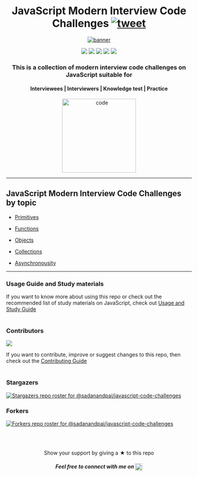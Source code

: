 <h1 align="center">
    JavaScript Modern Interview Code Challenges
	<a href="https://twitter.com/intent/tweet?text=A%20collection%20of%20modern%20interview%20code%20challenges%20on%20JavaScript&url=https://github.com/sadanandpai/javascript-code-challenges&hashtags=javascript,interview,HTML5,CSS,reactjs,angularjs,jobseekers,js" target="_blank"><img src="https://img.shields.io/twitter/url/http/shields.io.svg?style=social" alt="tweet" /></a>

</h1>
<div align="center">
    <a href="#javascript-modern-interview-code-challenges-by-topic"><img src="assets/banner.jpg" alt="banner" /></a>
</div>

<div align="center">
    <p>
	    <a name="stars"><img src="https://img.shields.io/github/stars/sadanandpai/javascript-code-challenges?style=for-the-badge"></a>
	    <a name="forks"><img src="https://img.shields.io/github/forks/sadanandpai/javascript-code-challenges?logoColor=green&style=for-the-badge"></a>
	    <a name="contributions"><img src="https://img.shields.io/github/contributors/sadanandpai/javascript-code-challenges?logoColor=green&style=for-the-badge"></a>
	    <a name="madeWith"><img src="https://img.shields.io/badge/Made%20with-Markdown-1f425f.svg?style=for-the-badge"></a>
	    <a name="license"><img src="https://img.shields.io/github/license/sadanandpai/javascript-code-challenges?style=for-the-badge"></a>
    </p>
</div>

<div align="center">
    <h3>This is a collection of modern interview code challenges on JavaScript suitable for</h3>
    <h4>Interviewees | Interviewers | Knowledge test | Practice</h4>
    <a href="#javascript-modern-interview-code-challenges-by-topic"><img src="assets/code.png" alt="code" width="200"/></a>
</div>

---

## JavaScript Modern Interview Code Challenges by topic

- [Primitives](https://github.com/sadanandpai/javascript-code-challenges/blob/main/challenges/primitives.md#home)

- [Functions](https://github.com/sadanandpai/javascript-code-challenges/blob/main/challenges/functions.md#home)

- [Objects](https://github.com/sadanandpai/javascript-code-challenges/blob/main/challenges/objects.md#home)

- [Collections](https://github.com/sadanandpai/javascript-code-challenges/blob/main/challenges/collections.md#home)

- [Asynchronousity](https://github.com/sadanandpai/javascript-code-challenges/blob/main/challenges/async.md#home)

---

### Usage Guide and Study materials
If you want to know more about using this repo or check out the recommended list of study materials on JavaScript, check out [Usage and Study Guide](https://github.com/sadanandpai/javascript-code-challenges/blob/main/usageAndStudyGuide.md)
<br/><br/>

### Contributors
<a href="https://github.com/sadanandpai/javascript-code-challenges/graphs/contributors">
  <img src="https://contributors-img.web.app/image?repo=sadanandpai/javascript-code-challenges" />
</a>

If you want to contribute, improve or suggest changes to this repo, then check out the [Contributing Guide](https://github.com/sadanandpai/javascript-code-challenges/blob/main/contributing.md)
<br/><br/>

### Stargazers
[![Stargazers repo roster for @sadanandpai/javascript-code-challenges](https://reporoster.com/stars/sadanandpai/javascript-code-challenges)](https://github.com/sadanandpai/javascript-code-challenges/stargazers)

### Forkers
[![Forkers repo roster for @sadanandpai/javascript-code-challenges](https://reporoster.com/forks/sadanandpai/javascript-code-challenges)](https://github.com/sadanandpai/javascript-code-challenges/network/members)

<br/><br/>
<div align="center">
	Show your support by giving a ★ to this repo
	<br/>
	<h5>Feel free to connect with me on <a href="https://linkedin.com/in/sadanandpai" target="blank"><img align="center" src="https://cdn.jsdelivr.net/npm/simple-icons@3.0.1/icons/linkedin.svg" alt="sadanandpai" height="20" width="20" /></a></h5>
</div>
